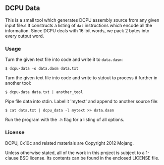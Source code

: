 ## DCPU Data

This is a small tool which generates DCPU assembly source from any given
input file.s It constructs a listing of `dat` instructions which encode
all the information. Since DCPU deals with 16-bit words, we pack 2 bytes
into every output word.

### Usage

Turn the given text file into code and write it to `data.dasm`:

    $ dcpu-data -o data.dasm data.txt

Turn the given text file into code and write to stdout to process
it further in another tool:

    $ dcpu-data data.txt | another_tool

Pipe file data into stdin. Label it 'mytext' and append to
another source file:

    $ cat data.txt | dcpu_data -l mytext >> data.dasm

Run the program with the `-h` flag for a listing of all options.

### License

DCPU, 0x10c and related materials are Copyright 2012 Mojang.

Unless otherwise stated, all of the work in this project is subject to a
1-clause BSD license. Its contents can be found in the enclosed LICENSE file.
